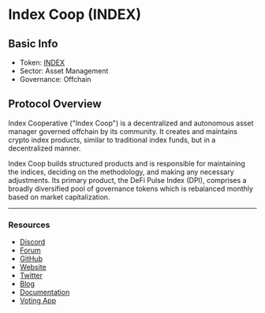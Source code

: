 # Index Coop (INDEX)

## **Basic Info**

* Token: [INDEX](https://www.coingecko.com/en/coins/index-cooperative)
* Sector: Asset Management
* Governance: Offchain

## **Protocol Overview**

Index Cooperative ("Index Coop") is a decentralized and autonomous asset manager governed offchain by its community. It creates and maintains crypto index products, similar to traditional index funds, but in a decentralized manner.&#x20;

Index Coop builds structured products and is responsible for maintaining the indices, deciding on the methodology, and making any necessary adjustments. Its primary product, the DeFi Pulse Index (DPI), comprises a broadly diversified pool of governance tokens which is rebalanced monthly based on market capitalization.

***

### **Resources**

* [Discord](https://discord.com/invite/indexcoop)
* [Forum](https://gov.indexcoop.com/)
* [GitHub](https://github.com/IndexCoop)
* [Website](https://www.indexcoop.com/)
* [Twitter](https://twitter.com/indexcoop)
* [Blog](https://www.indexcoop.com/blog)
* [Documentation](https://docs.indexcoop.com/)
* [Voting App](https://snapshot.page/#/index)
